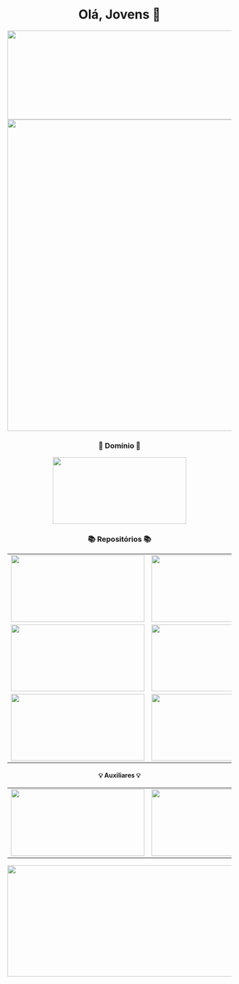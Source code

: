 <div align="center">
  <h1>Olá, Jovens 👋</h1>
</div>

<div align="center">
  <a href="https://github.com/SapoSopa/Github-readme-stats">
    <img src="https://github-readme-stats.vercel.app/api?username=SapoSopa&show_icons=true&theme=moltack&locale=pt-br&card_width=600&count_private=true" width="600" height="200" />
  </a>
</div>

<div align="center">
  <a href="https://github.com/SapoSopa/Github-readme-stats">
    <img src="https://github-readme-stats.vercel.app/api/top-langs/?username=SapoSopa&theme=moltack&layout=donut-vertical&locale=pt-br" width="600" height="700" />
  </a>
</div>

<div align="center">
  <h3>🤞 Domínio 🤞</h3>
</div>

<div align="center">
  <a href="https://skillicons.dev">
    <img src="https://skillicons.dev/icons?i=c,cpp,py&theme=dark" width="300" height="150" />
  </a>
</div>

<!--START_SECTION:waka-->

<!--END_SECTION:waka-->

<div align="center">
  <h3>📚 Repositórios 📚</h3>
  
  <table>
    <tr>
      <td>
        <a href="https://github.com/SapoSopa/StatisticSopa">
          <img src="https://github-readme-stats.vercel.app/api/pin/?username=SapoSopa&repo=StatisticSopa&theme=moltack&show_owner=true" width="300" height="150" />
        </a>
      </td>
      <td>
        <a href="https://github.com/SapoSopa/HardSopa">
          <img src="https://github-readme-stats.vercel.app/api/pin/?username=SapoSopa&repo=JokenIPo&theme=moltack&show_owner=true" width="300" height="150" />
        </a>
      </td>
    </tr>
    <tr>
      <td>
        <a href="https://github.com/SapoSopa/SoftSopa">
          <img src="https://github-readme-stats.vercel.app/api/pin/?username=SapoSopa&repo=SoftSopa&theme=moltack&show_owner=true" width="300" height="150" />
        </a>
      </td>
      <td>
        <a href="https://github.com/SapoSopa/JokenIPo">
          <img src="https://github-readme-stats.vercel.app/api/pin/?username=SapoSopa&repo=HardSopa&theme=moltack&show_owner=true" width="300" height="150" />
        </a>
      </td>
    </tr>
    <tr>
      <td>
        <a href="https://github.com/SapoSopa/StatisticSopa">
          <img src="https://github-readme-stats.vercel.app/api/pin/?username=SapoSopa&repo=AlgoSopa&theme=moltack&show_owner=true" width="300" height="150" />
        </a>
      </td>
      <td>
        <a href="https://github.com/SapoSopa/HardSopa">
          <img src="https://github-readme-stats.vercel.app/api/pin/?username=SapoSopa&repo=DigiSopa&theme=moltack&show_owner=true" width="300" height="150" />
        </a>
      </td>
    </tr>
  </table>
  <h4>💡 Auxiliares 💡</h4>
  <table>
    <tr>
      <td>
        <a href="https://github.com/SapoSopa/DigiSopa">
          <img src="https://github-readme-stats.vercel.app/api/pin/?username=SapoSopa&repo=Github-readme-stats&theme=moltack&show_owner=true" width="300" height="150" />
        </a>
      </td>
      <td>
        <a href="https://github.com/SapoSopa/PintOS-Base_Dev-Tutorial">
          <img src="https://github-readme-stats.vercel.app/api/pin/?username=SapoSopa&repo=PintOS-Base_Dev-Tutorial&theme=moltack&show_owner=true" width="300" height="150" />
        </a>
      </td>
    </tr>
  </table>
</div>

<div align="center">
  <a href="https://github.com/SapoSopa/Github-readme-stats">
    <img src="https://github-readme-stats.vercel.app/api/wakatime?username=SapoSopa&theme=moltack&locale=pt-br" width="600" height="250" />
  </a>
</div>
